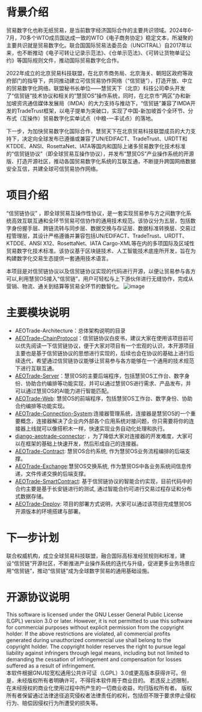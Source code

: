 # 背景介绍
  贸易数字化也称无纸贸易，是当前数字经济国际合作的主要共识领域。2024年6-7月，70多个WTO成员国达成一致的WTO《电子商务协定》稳定文本，所凝聚的主要共识就是贸易数字化。联合国国际贸易法委员会（UNCITRAL）自2017年以来，也不断推动《电子可转让记录示范法》、《仓单示范法》、《可转让货物单证公约》等国际规则文件，推动国际贸易数字化合作。 

  2022年成立的北京贸易科技联盟，在北京市商务局、北京海关、朝阳区政府等政府部门的指导下，共同推动建立可信贸易协作网络（“信贸链”），打造开放、中立的贸易数字化网络。联盟秘书长单位——慧贸天下（北京）科技公司牵头开发了“信贸链”技术协议和相关的“慧贸OS”操作系统，同时，在北京市“两区”办和新加坡资讯通信媒体发展局（IMDA）的大力支持与推动下，“信贸链”兼容了IMDA开发的TradeTrust框架，以电子提单为突破口，实现了中国-新加坡首个全环节、分布式（互操作）贸易数字化实单试点（中粮-一丰试点）的落地。  

  下一步，为加快贸易数字化国际合作，慧贸天下在北京贸易科技联盟成员的大力支持下，决定向全球发布已遵循或兼容了UN/EDIFACT、TradeTrust、URDTT和KTDDE、ANSI、RosettaNet、IATA等国内和国际上诸多贸易数字化技术标准的“信贸链协议”（即全球贸易互操作协议），并发布“慧贸OS”产业操作系统的开源版、打造开源社区，推动各国贸易数字化系统的互联互通，不断提升跨国网络数据安全互信，共建全球可信贸易协作网络。
# 项目介绍
“信贸链协议” ，即全球贸易互操作性协议，是一套实现贸易参与方之间数字化系统高效互联互通和全环节贸易可信协作的通用技术规范。该协议分为五层，包括数字身份握手层、跨链流转与同步层、数据交换与存证层、数据标准转换层、交易过程管理层，其设计严格遵循并兼容包括UN/EDIFACT、TradeTrust、URDTT、KTDDE、ANSI X12、RosettaNet、IATA Cargo-XML等在内的多项国际及区域性贸易数字化技术标准。该协议基于区块链技术、人工智能技术底座所开发，旨在为构建数字化交易生态提供一套通用技术语言。  

本项目是对信贸链协议以及信贸链协议实现的代码进行开源，以便让贸易参与各方可以,利用慧贸OS接入“信贸链”，用户可轻松与上下游伙伴进行无缝协作，完成从营销、物流、通关到结算等贸易全环节的数智化。
![image](https://github.com/user-attachments/assets/8f110b84-d634-4a40-a02e-585592bbf096)

# 主要模块说明
+ AEOTrade-Architecture：总体架构说明的目录
+ [AEOTrade-ChainProtocol](https://github.com/aeotrade/AEOTrade-ChainProtocol,"信贸链协议白皮书")：信贸链协议白皮书，建议大家在使用该项目前可以优先阅读一下信贸链协议，便于大家对项目有一个宏观的认识，本开源项目主要也是基于信贸链协议的思想进行实现的，后续也会在协议的基础上进行后续迭代，希望通过信贸链协议能够让贸易参与各方能够在一个通用的技术规范下进行互联互通。
+ [AEOTrade-Server](https://github.com/aeotrade/AEOTrade-Server,"慧贸OS的主要后端程序")：慧贸OS的主要后端程序，包括慧贸OS工作台、数字身份、协助合约编排等功能实现，并可以通过慧贸OS进行需求、产品发布，并可以通过慧贸OS的AI能力进行智能匹配。
+ [AEOTrade-Web](https://github.com/aeotrade/AEOTrade-Web,"慧贸OS的前端程序"): 慧贸OS的前端程序，包括慧贸OS工作台、数字身份、协助合约编排等功能实现。
+ [AEOTrade-Connection-System](https://github.com/aeotrade/AEOTrade-Connection-System，"连接器管理系统"):连接器管理系统，连接器是慧贸OS的一个重要概念，连接器解决了企业内外部各个应用系统对接问题，你只需要将你的连接器上线就可以像搭积木一样，快速实现业务自动化处理和执行。
+ [django-aeotrade-connector](https://github.com/aeotrade/django-aeotrade-connector,"慧贸OS连接器开发框架"): ，为了降低大家对连接器的开发难度，大家可以在框架的基础上快速开发，然后形成自己的连接器。
+ [AEOTrade-Contract](https://github.com/aeotrade/AEOTrade-Contract,"慧贸OS合约系统"): 慧贸OS合约系统, 作为慧贸OS业务流程编排的后端支撑。
+ [AEOTrade-Exchange](https://github.com/aeotrade/AEOTrade-Exchange,"慧贸OS交换系统"):慧贸OS交换系统, 作为慧贸OS中各业务系统间信息传递，文件传递交换的后端支撑。
+ [AEOTrade-SmartContract](https://github.com/aeotrade/AEOTrade-SmartContract,"智能合约"): 基于信贸链协议的智能合约实现，目前代码中的合约主要是基于长安链进行的测试, 通过智能合约可进行交易过程存证和分布式数据存储。
+ [AEOTrade-Deploy](https://github.com/aeotrade/AEOTrade-Deploy,"部署说明"): 项目的部署方式说明，大家可以通过该项目完成慧贸OS开源版本的环境搭建与部署。
# 下一步计划
联合权威机构，成立全球贸易科技联盟，融合国际高标准经贸规则和标准，建设“信贸链”开源社区，不断推进产业操作系统的迭代与升级，促进更多业务场景应用“信贸链”，推动“信贸链”成为全球数字贸易的通用基础设施。
# 开源协议说明
This software is licensed under the GNU Lesser General Public License (LGPL) version 3.0 or later. However, it is not permitted to use this software for commercial purposes without explicit permission from the copyright holder.
If the above restrictions are violated, all commercial profits generated during unauthorized commercial use shall belong to the copyright holder. 
The copyright holder reserves the right to pursue legal liability against infringers through legal means, including but not limited to demanding the cessation of infringement and compensation for losses suffered as a result of infringement.  
本软件根据GNU较宽松通用公共许可证（LGPL）3.0或更高版本获得许可。但是，未经版权所有者明确许可，不得将本软件用于商业目的。
若违反上述限制，在未经授权的商业化使用过程中所产生的一切商业收益，均归版权所有者。
版权所有者保留通过法律途径追究侵权者法律责任的权利，包括但不限于要求停止侵权行为、赔偿因侵权行为所遭受的损失等。
